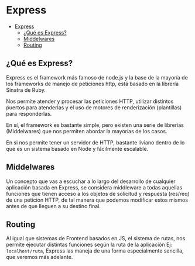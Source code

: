 # Express

- [Express](#express)
  - [¿Qué es Express?](#qué-es-express)
  - [Middelwares](#middelwares)
  - [Routing](#routing)

## ¿Qué es Express?

Express es el framework más famoso de node.js y la base de
la mayoría de los frameworks de manejo de peticiones http, está basado en la librería Sinatra de Ruby.

Nos permite atender y procesar las peticiones HTTP, utilizar distintos puertos para atenderlas y el uso de motores de renderización (plantillas) para responderlas.

En sí, el framework es bastante simple, pero existen una serie de librerías (Middelwares) que nos permiten abordar la mayorías de los casos.

En si nos permite tener un servidor de HTTP, bastante liviano dentro de lo que es un sistema basado en Node y fácilmente escalable.

## Middelwares

Un concepto que vas a escuchar a lo largo del desarrollo de cualquier aplicación basada en Express, se considera middleware a todas aquellas funciones que tienen acceso a los objetos de solicitud y respuesta (res/req) de una petición HTTP, de tal manera que podemos modificar estos mismos antes de que lleguen a su destino final.

## Routing

Al igual que sistemas de Frontend basados en JS, el sistema de rutas, nos permite ejecutar distintas funciones según la ruta de la aplicación Ej: `localhost/ruta`, Express las maneja de una forma especialmente sencilla, que veremos más adelante.
